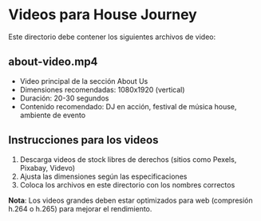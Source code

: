 # Videos para House Journey

Este directorio debe contener los siguientes archivos de video:

## about-video.mp4
- Video principal de la sección About Us
- Dimensiones recomendadas: 1080x1920 (vertical)
- Duración: 20-30 segundos
- Contenido recomendado: DJ en acción, festival de música house, ambiente de evento

## Instrucciones para los videos
1. Descarga videos de stock libres de derechos (sitios como Pexels, Pixabay, Videvo)
2. Ajusta las dimensiones según las especificaciones
3. Coloca los archivos en este directorio con los nombres correctos

**Nota**: Los videos grandes deben estar optimizados para web (compresión h.264 o h.265) para mejorar el rendimiento. 